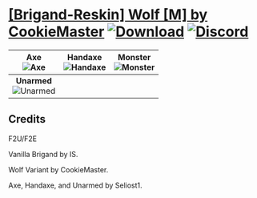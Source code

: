 # [\[Brigand-Reskin\] Wolf \[M\] by CookieMaster](https://github.com/Klokinator/FE-Repo/tree/main/Battle%20Animations/Infantry%20-%20(Axe)%20Brigs,%20Pirates,%20Zerkers/%5BBrigand-Reskin%5D%20Wolf%20%5BM%5D%20by%20CookieMaster) [![Download](https://img.shields.io/badge/Download--red?style=social&logo=github)](https://minhaskamal.github.io/DownGit/#/home?url=https://github.com/Klokinator/FE-Repo/tree/main/Battle%20Animations/Infantry%20-%20(Axe)%20Brigs,%20Pirates,%20Zerkers/%5BBrigand-Reskin%5D%20Wolf%20%5BM%5D%20by%20CookieMaster) [![Discord](https://img.shields.io/badge/Discord--blue?style=social&logo=discord)](https://discord.gg/C7VNGnyTPA)

| <b>Axe</b><br/><img alt="Axe" src="https://raw.githubusercontent.com/Klokinator/FE-Repo/main/Battle%20Animations/Infantry%20-%20(Axe)%20Brigs,%20Pirates,%20Zerkers/%5BBrigand-Reskin%5D%20Wolf%20%5BM%5D%20by%20CookieMaster/3.%20Axe/Axe.gif"/> | <b>Handaxe</b><br/><img alt="Handaxe" src="https://raw.githubusercontent.com/Klokinator/FE-Repo/main/Battle%20Animations/Infantry%20-%20(Axe)%20Brigs,%20Pirates,%20Zerkers/%5BBrigand-Reskin%5D%20Wolf%20%5BM%5D%20by%20CookieMaster/4.%20Handaxe/Handaxe.gif"/> | <b>Monster</b><br/><img alt="Monster" src="https://raw.githubusercontent.com/Klokinator/FE-Repo/main/Battle%20Animations/Infantry%20-%20(Axe)%20Brigs,%20Pirates,%20Zerkers/%5BBrigand-Reskin%5D%20Wolf%20%5BM%5D%20by%20CookieMaster/8.%20Monster/Monster.gif"/> |
| :---: | :---: | :---: |
| <b>Unarmed</b><br/><img alt="Unarmed" src="https://raw.githubusercontent.com/Klokinator/FE-Repo/main/Battle%20Animations/Infantry%20-%20(Axe)%20Brigs,%20Pirates,%20Zerkers/%5BBrigand-Reskin%5D%20Wolf%20%5BM%5D%20by%20CookieMaster/8.%20Unarmed/Unarmed.gif"/> |

## Credits

F2U/F2E

Vanilla Brigand by IS.

Wolf Variant by CookieMaster.

Axe, Handaxe, and Unarmed by Seliost1.

